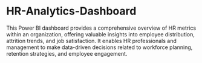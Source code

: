 # HR-Analytics-Dashboard
This Power BI dashboard provides a comprehensive overview of HR metrics within an organization, offering valuable insights into employee distribution, attrition trends, and job satisfaction. It enables HR professionals and management to make data-driven decisions related to workforce planning, retention strategies, and employee engagement.
